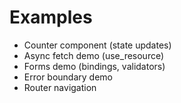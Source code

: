 # Examples

- Counter component (state updates)
- Async fetch demo (use_resource)
- Forms demo (bindings, validators)
- Error boundary demo
- Router navigation
